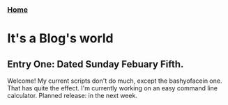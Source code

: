 ### [Home](https://thycowlord.github.io)

# It's a Blog's world

## Entry One: Dated Sunday Febuary Fifth.
Welcome! My current scripts don't do much, except the bashyofacein one. That has quite the effect. I'm currently working on an easy command line calculator. Planned release: in the next week.



